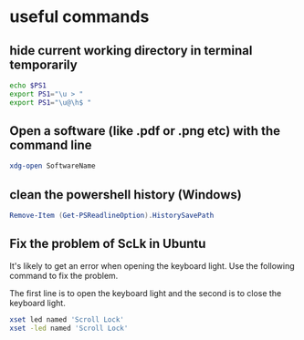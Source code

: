 # useful commands

## hide current working directory in terminal temporarily

```sh
echo $PS1
export PS1="\u > "
export PS1="\u@\h$ "
```

## Open a software (like .pdf or .png etc) with the command line

```sh
xdg-open SoftwareName
```

## clean the powershell history (Windows)

```ps1
Remove-Item (Get-PSReadlineOption).HistorySavePath
```

## Fix the problem of ScLk in Ubuntu

It's likely to get an error when opening the keyboard light.
Use the following command to fix the problem.

The first line is to open the keyboard light and the second is to close the keyboard light.

```sh
xset led named 'Scroll Lock'
xset -led named 'Scroll Lock'
```
